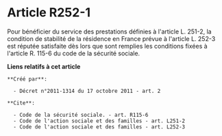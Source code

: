 # Article R252-1

Pour bénéficier du service des prestations définies à l'article L. 251-2, la condition de stabilité de la résidence en France
prévue à l'article L. 252-3 est réputée satisfaite dès lors que sont remplies les conditions fixées à l'article R. 115-6 du
code de la sécurité sociale.

**Liens relatifs à cet article**

	**Créé par**:

	  - Décret n°2011-1314 du 17 octobre 2011 - art. 2

	**Cite**:

	  - Code de la sécurité sociale. - art. R115-6
	  - Code de l'action sociale et des familles - art. L251-2
	  - Code de l'action sociale et des familles - art. L252-3
